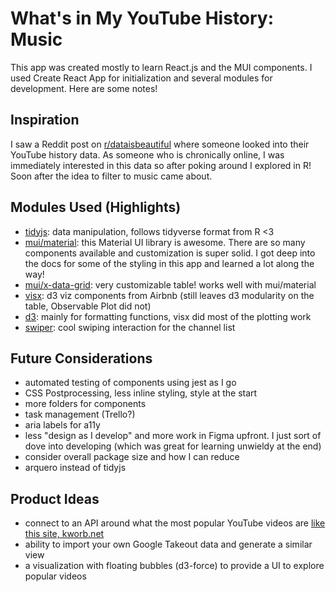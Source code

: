 # What's in My YouTube History: Music

This app was created mostly to learn React.js and the MUI components. I used Create React App for initialization and several modules for development. Here are some notes!

## Inspiration

I saw a Reddit post on [r/dataisbeautiful](reddit.com/r/dataisbeautiful) where someone looked into their YouTube history data. As someone who is chronically online, I was immediately interested in this data so after poking around I explored in R! Soon after the idea to filter to music came about.

## Modules Used (Highlights)

- [tidyjs](https://pbeshai.github.io/tidy/): data manipulation, follows tidyverse format from R <3
- [mui/material](https://mui.com/material-ui/getting-started/overview/): this Material UI library is awesome. There are so many components available and customization is super solid. I got deep into the docs for some of the styling in this app and learned a lot along the way!
- [mui/x-data-grid](https://mui.com/x/introduction/): very customizable table! works well with mui/material
- [visx](https://airbnb.io/visx/): d3 viz components from Airbnb (still leaves d3 modularity on the table, Observable Plot did not)
- [d3](https://d3js.org/): mainly for formatting functions, visx did most of the plotting work
- [swiper](https://swiperjs.com/): cool swiping interaction for the channel list

## Future Considerations

- automated testing of components using jest as I go
- CSS Postprocessing, less inline styling, style at the start
- more folders for components
- task management (Trello?)
- aria labels for a11y
- less "design as I develop" and more work in Figma upfront. I just sort of dove into developing (which was great for learning unwieldy at the end)
- consider overall package size and how I can reduce
- arquero instead of tidyjs

## Product Ideas

- connect to an API around what the most popular YouTube videos are [like this site, kworb.net](https://kworb.net/youtube/)
- ability to import your own Google Takeout data and generate a similar view
- a visualization with floating bubbles (d3-force) to provide a UI to explore popular videos
